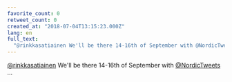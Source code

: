 ```yaml
---
favorite_count: 0
retweet_count: 0
created_at: "2018-07-04T13:15:23.000Z"
lang: en
full_text:
  "@rinkkasatiainen We'll be there 14-16th of September with @NordicTweets ..."
---
```


[@rinkkasatiainen](https://twitter.com/rinkkasatiainen) We'll be there 14-16th
of September with [@NordicTweets](https://twitter.com/NordicTweets) ...
